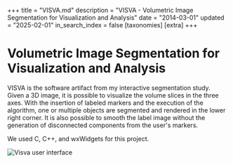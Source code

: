 +++
title = "VISVA.md"
description = "VISVA - Volumetric Image Segmentation for Visualization and Analysis"
date = "2014-03-01"
updated = "2025-02-01"
in_search_index = false
[taxonomies]
[extra]
+++

# Volumetric Image Segmentation for Visualization and Analysis

VISVA is the software artifact from my interactive segmentation study. Given a 3D image, it is possible to visualize the volume slices in the three axes. With the insertion of labeled markers and the execution of the algorithm, one or multiple objects are segmented and rendered in the lower right corner. It is also possible to smooth the label image without the generation of disconnected components from the user's markers.

We used C, C++, and wxWidgets for this project.

![Visva user interface](project-visva.png "VISVA - User Interface")
